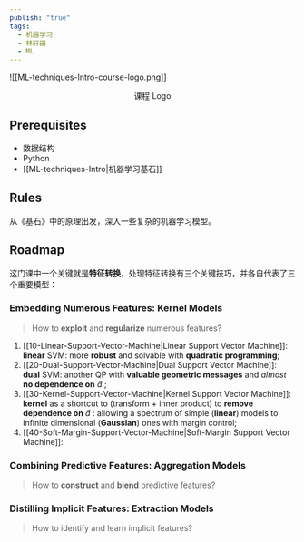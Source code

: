 ```yaml
---
publish: "true"
tags:
  - 机器学习
  - 林轩田
  - ML
---
```

![[ML-techniques-Intro-course-logo.png]]
<center>课程 Logo</center>

## Prerequisites

- 数据结构
- Python
- [[ML-techniques-Intro|机器学习基石]]

## Rules

从《基石》中的原理出发，深入一些复杂的机器学习模型。

## Roadmap

这门课中一个关键就是**特征转换**，处理特征转换有三个关键技巧，并各自代表了三个重要模型：

### Embedding Numerous Features: Kernel Models

> How to **exploit** and **regularize** numerous features?

1. [[10-Linear-Support-Vector-Machine|Linear Support Vector Machine]]: **linear** SVM: more **robust** and solvable with **quadratic programming**;
2. [[20-Dual-Support-Vector-Machine|Dual Support Vector Machine]]: **dual** SVM: another QP with **valuable geometric messages** and *almost* **no dependence on** $\tilde{d}$ ;
3. [[30-Kernel-Support-Vector-Machine|Kernel Support Vector Machine]]: **kernel** as a shortcut to (transform + inner product) to **remove dependence on** $\tilde{d}$ : allowing a spectrum of simple (**linear**) models to infinite dimensional (**Gaussian**) ones with margin control;
4. [[40-Soft-Margin-Support-Vector-Machine|Soft-Margin Support Vector Machine]]:

### Combining Predictive Features: Aggregation Models

> How to **construct** and **blend** predictive features?

### Distilling Implicit Features: Extraction Models

> How to identify and learn implicit features?